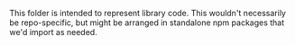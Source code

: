 This folder is intended to represent library code. This wouldn't necessarily be repo-specific, but might be arranged in standalone npm packages that we'd import as needed.